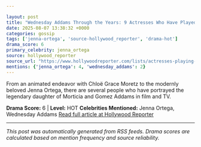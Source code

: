 ```yaml
---

layout: post
title: "Wednesday Addams Through the Years: 9 Actresses Who Have Played the Iconic Character"
date: 2025-08-07 13:38:32 +0000
categories: gossip
tags: ['jenna-ortega', 'source-hollywood_reporter', 'drama-hot']
drama_score: 6
primary_celebrity: jenna_ortega
source: hollywood_reporter
source_url: "https://www.hollywoodreporter.com/lists/actresses-playing-wednesday-addams-film-tv-shows/"
mentions: {'jenna_ortega': 4, 'wednesday_addams': 2}
---
```


From an animated endeavor with Chloë Grace Moretz to the modernly beloved Jenna Ortega, there are several people who have portrayed the legendary daughter of Morticia and Gomez Addams in film and TV.

**Drama Score:** 6 | **Level:** HOT **Celebrities Mentioned:** Jenna Ortega, Wednesday Addams [Read full article at Hollywood Reporter](https://www.hollywoodreporter.com/lists/actresses-playing-wednesday-addams-film-tv-shows/)

---

*This post was automatically generated from RSS feeds. Drama scores are calculated based on mention frequency and source reliability.*
